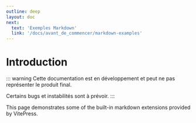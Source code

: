 ```yaml
---
outline: deep
layout: doc
next:
  text: 'Exemples Markdown'
  link: '/docs/avant_de_commencer/markdown-examples'
---
```


# Introduction

::: warning
Cette documentation est en développement et peut ne pas représenter le produit final.

Certains bugs et instabilités sont à prévoir.
:::

This page demonstrates some of the built-in markdown extensions provided by VitePress.